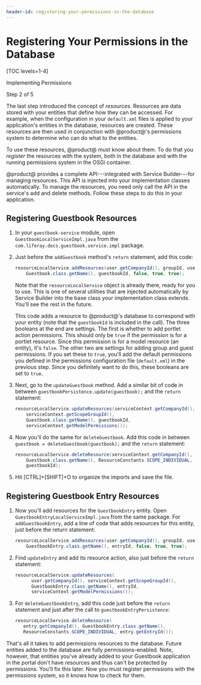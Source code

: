 ```yaml
---
header-id: registering-your-permissions-in-the-database
---
```


# Registering Your Permissions in the Database

[TOC levels=1-4]

<div class="learn-path-step row">
    <p id="stepTitle">Implementing Permissions</p><p>Step 2 of 5</p>
</div>

The last step introduced the concept of *resources*. Resources are data stored 
with your entities that define how they can be accessed. For example, when the 
configuration in your `default.xml` files is applied to your application's 
entities in the database, resources are created. These resources are then used 
in conjunction with @product@'s permissions system to determine who can do what 
to the entities. 

To use these resources, @product@ must know about them. To do that you
*register* the resources with the system, both in the database and with the
running permissions system in the OSGi container. 

@product@ provides a complete API---integrated with Service Builder---for
managing resources. This API is injected into your implementation classes
automatically. To manage the resources, you need only call the API in the
service's add and delete methods. Follow these steps to do this in your
application. 

## Registering Guestbook Resources

1.  In your `guestbook-service` module, open `GuestbookLocalServiceImpl.java` 
    from the `com.liferay.docs.guestbook.service.impl` package. 

2.  Just before the `addGuestbook` method's `return` statement, add this code: 

    ```java
    resourceLocalService.addResources(user.getCompanyId(), groupId, userId,
        Guestbook.class.getName(), guestbookId, false, true, true);
    ```

    Note that the `resourceLocalService` object is already there, ready for you 
    to use. This is one of several utilities that are injected automatically
    by Service Builder into the base class your implementation class extends.
    You'll see the rest in the future.

    This code adds a resource to @product@'s database to correspond with your 
    entity (note that the `guestbookId` is included in the call). The three 
    booleans at the end are settings. The first is whether to add portlet 
    action permissions. This should only be `true` if the permission is for a 
    portlet resource. Since this permission is for a model resource (an entity), 
    it's `false`. The other two are settings for adding group and guest 
    permissions. If you set these to `true`, you'll add the default permissions 
    you defined in the permissions configuration file (`default.xml`) in the 
    previous step. Since you definitely want to do this, these booleans are set 
    to `true`. 

3.  Next, go to the `updateGuestbook` method. Add a similar bit of code in 
    between `guestbookPersistence.update(guestbook);` and the `return` 
    statement: 

    ```java
    resourceLocalService.updateResources(serviceContext.getCompanyId(),
        serviceContext.getScopeGroupId(), 
        Guestbook.class.getName(), guestbookId,
        serviceContext.getModelPermissions());
    ```

4.  Now you'll do the same for `deleteGuestbook`. Add this code in between 
    `guestbook = deleteGuestbook(guestbook);` and the `return` statement:

    ```java
    resourceLocalService.deleteResource(serviceContext.getCompanyId(),
        Guestbook.class.getName(), ResourceConstants.SCOPE_INDIVIDUAL,
        guestbookId);
    ```

5.  Hit [CTRL]+[SHIFT]+O to organize the imports and save the file. 

## Registering Guestbook Entry Resources

1.  Now you'll add resources for the `GuestbookEntry` entity. Open 
    `GuestbookEntryLocalServiceImpl.java` from the same package. For
    `addGuestbookEntry`, add a line of code that adds resources for this entity,
    just before the return statement: 

    ```java
    resourceLocalService.addResources(user.getCompanyId(), groupId, userId,
        GuestbookEntry.class.getName(), entryId, false, true, true);
    ```

2.  Find `updateEntry` and add its resource action, also just before 
    the `return` statement: 

    ```java
    resourceLocalService.updateResources(
          user.getCompanyId(), serviceContext.getScopeGroupId(), 
          GuestbookEntry.class.getName(), entryId, 
          serviceContext.getModelPermissions());
    ```

3.  For `deleteGuestbookEntry`, add this code just before the `return` statement
    and just after the call to `guestbookEntryPersistence`: 

    ```java
    resourceLocalService.deleteResource(
       entry.getCompanyId(), GuestbookEntry.class.getName(),
       ResourceConstants.SCOPE_INDIVIDUAL, entry.getEntryId());
    ```


That's all it takes to add permissions resources to the database. Future
entities added to the database are fully permissions-enabled. Note, however,
that entities you've already added to your Guestbook application in the portal
don't have resources and thus can't be protected by permissions. You'll fix this
later. Now you must register permissions with the permissions system, so it
knows how to check for them. 

